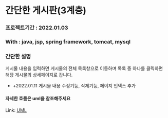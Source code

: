 # 간단한 게시판(3계층)
### 프로젝트기간 : 2022.01.03
### With : java, jsp, spring framework, tomcat, mysql
### 간단한 설명
게시물 내용을 입력하면 게시물의 전체 목록창으로 이동하며 목록 중 하나를 클릭하면 해당 게시물의 상세페이지로 갑니다.
- +2022.01.11 게시물 내용 수정기능, 삭제기능, 페이지 인덱스 추가


#### 자세한 흐름은 uml을 참조해주세요
Link: [UML]

[UML]: https://github.com/pengnim/studySpring/tree/main/toy_proj_%EC%98%81%ED%99%94%EC%98%88%EC%95%BD/doc

